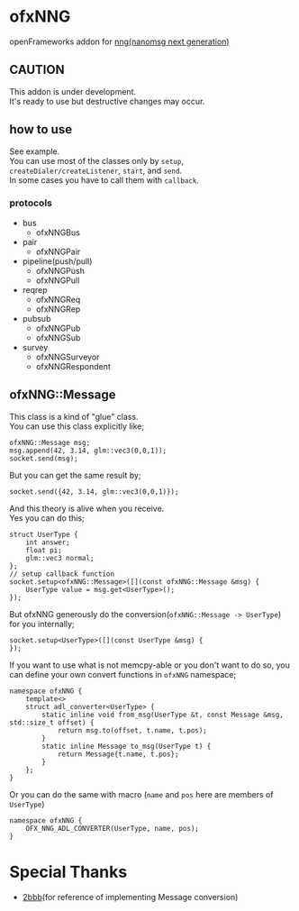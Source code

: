# ofxNNG

openFrameworks addon for [nng(nanomsg next generation)](https://nanomsg.github.io/nng/)  

## CAUTION
This addon is under development.  
It's ready to use but destructive changes may occur.  

## how to use
See example.  
You can use most of the classes only by `setup`, `createDialer/createListener`, `start`, and `send`.  
In some cases you have to call them with `callback`.  

### protocols
- bus
	- ofxNNGBus
- pair
	- ofxNNGPair
- pipeline(push/pull)
	- ofxNNGPush
	- ofxNNGPull
- reqrep
	- ofxNNGReq
	- ofxNNGRep
- pubsub
	- ofxNNGPub
	- ofxNNGSub
- survey
	- ofxNNGSurveyor
	- ofxNNGRespondent

## ofxNNG::Message

This class is a kind of "glue" class.  
You can use this class explicitly like;

```
ofxNNG::Message msg;
msg.append(42, 3.14, glm::vec3(0,0,1));
socket.send(msg);
```

But you can get the same result by;

```
socket.send({42, 3.14, glm::vec3(0,0,1)});
```

And this theory is alive when you receive.  
Yes you can do this;

```
struct UserType {
	int answer;
	float pi;
	glm::vec3 normal;
};
// setup callback function
socket.setup<ofxNNG::Message>([](const ofxNNG::Message &msg) {
	UserType value = msg.get<UserType>();
});
```

But ofxNNG generously do the conversion(`ofxNNG::Message -> UserType`) for you internally;

```
socket.setup<UserType>([](const UserType &msg) {
});
```

If you want to use what is not memcpy-able or you don't want to do so, you can define your own convert functions in `ofxNNG` namespace;

```
namespace ofxNNG {
	template<>
	struct adl_converter<UserType> {
		static inline void from_msg(UserType &t, const Message &msg, std::size_t offset) {
			return msg.to(offset, t.name, t.pos);
		}
		static inline Message to_msg(UserType t) {
			return Message{t.name, t.pos};
		}
	};
}
```

Or you can do the same with macro (`name` and `pos` here are members of `UserType`)

```
namespace ofxNNG {
	OFX_NNG_ADL_CONVERTER(UserType, name, pos);
}
```

# Special Thanks

- [2bbb](https://github.com/2bbb/)(for reference of implementing Message conversion)
